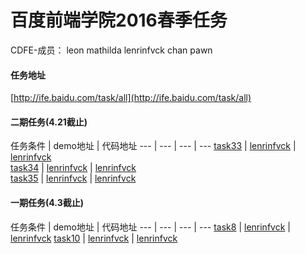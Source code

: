 # 百度前端学院2016春季任务

CDFE-成员：
leon mathilda lenrinfvck chan pawn

#### 任务地址
[http://ife.baidu.com/task/all](http://ife.baidu.com/task/all)  

#### 二期任务(4.21截止)
任务条件 | demo地址 | 代码地址
--- | --- | --- | ---
[task33](http://ife.baidu.com/task/detail?taskId=33) | [lenrinfvck](http://cdfe.github.io/cdfe-baidu-task/lenrinfvck/task33/index.html) | [lenrinfvck](https://github.com/CDFE/cdfe-baidu-task/tree/develop/lenrinfvck/task33)  
[task34](http://ife.baidu.com/task/detail?taskId=34) | [lenrinfvck](http://cdfe.github.io/cdfe-baidu-task/lenrinfvck/task34/index.html) | [lenrinfvck](https://github.com/CDFE/cdfe-baidu-task/tree/develop/lenrinfvck/task34)  
[task35](http://ife.baidu.com/task/detail?taskId=35) | [lenrinfvck](http://cdfe.github.io/cdfe-baidu-task/lenrinfvck/task35/index.html) | [lenrinfvck](https://github.com/CDFE/cdfe-baidu-task/tree/develop/lenrinfvck/task35)  

#### 一期任务(4.3截止)

任务条件 | demo地址 | 代码地址
--- | --- | --- | ---
[task8](http://ife.baidu.com/task/detail?taskId=8) | [lenrinfvck](http://cdfe.github.io/cdfe-baidu-task/lenrinfvck/task8/index.html) | [lenrinfvck](https://github.com/CDFE/cdfe-baidu-task/tree/develop/lenrinfvck/task8)
[task10](http://ife.baidu.com/task/detail?taskId=10) | [lenrinfvck](http://cdfe.github.io/cdfe-baidu-task/lenrinfvck/task10/index.html) | [lenrinfvck](https://github.com/CDFE/cdfe-baidu-task/tree/develop/lenrinfvck/task10)

